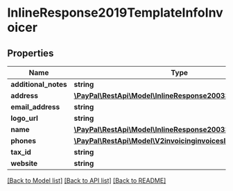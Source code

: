 # InlineResponse2019TemplateInfoInvoicer

## Properties
Name | Type | Description | Notes
------------ | ------------- | ------------- | -------------
**additional_notes** | **string** |  | [optional] 
**address** | [**\PayPal\RestApi\Model\InlineResponse20033InvoicerAddress**](InlineResponse20033InvoicerAddress.md) |  | [optional] 
**email_address** | **string** |  | [optional] 
**logo_url** | **string** |  | [optional] 
**name** | [**\PayPal\RestApi\Model\InlineResponse20033InvoicerName**](InlineResponse20033InvoicerName.md) |  | [optional] 
**phones** | [**\PayPal\RestApi\Model\V2invoicinginvoicesInvoicerPhones[]**](V2invoicinginvoicesInvoicerPhones.md) |  | [optional] 
**tax_id** | **string** |  | [optional] 
**website** | **string** |  | [optional] 

[[Back to Model list]](../README.md#documentation-for-models) [[Back to API list]](../README.md#documentation-for-api-endpoints) [[Back to README]](../README.md)


